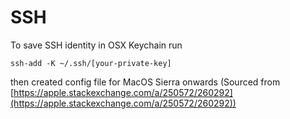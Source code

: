 # SSH

To save SSH identity in OSX Keychain run
```
ssh-add -K ~/.ssh/[your-private-key]
```
then created config file for MacOS Sierra onwards
(Sourced from [https://apple.stackexchange.com/a/250572/260292](https://apple.stackexchange.com/a/250572/260292))